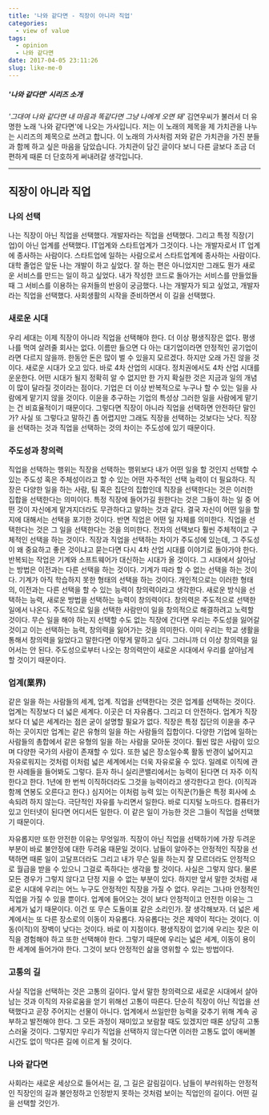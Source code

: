 ```yaml
---
title: '나와 같다면 - 직장이 아니라 직업'
categories:
  - view of value
tags:
  - opinion
  - 나와 같다면
date: 2017-04-05 23:11:26
slug: like-me-0
---
```

##### '나와 같다면' 시리즈 소개
  _'그대여 나와 같다면 내 마음과 똑같다면 그냥 나에게 오면 돼'_ 김연우씨가 불러서 더 유명한 노래 '나와 같다면'에 나오는 가사입니다. 저는 이 노래의 제목을 제 가치관을 나누는 시리즈의 제목으로 쓰려고 합니다. 이 노래의 가사처럼 저와 같은 가치관을 가진 분들과 함께 하고 싶은 마음을 담았습니다. 가치관이 담긴 글이다 보니 다른 글보다 조금 더 편하게 때론 더 단호하게 써내려갈 생각입니다.

* * *

## 직장이 아니라 직업

### 나의 선택
나는 직장이 아닌 직업을 선택했다. 개발자라는 직업을 선택했다. 그리고 특정 직장(기업)이 아닌 업계를 선택했다. IT업계와 스타트업계가 그것이다. 나는 개발자로서 IT 업계에 종사하는 사람이다. 스타트업에 일하는 사람으로서 스타트업계에 종사하는 사람이다. 대학 졸업은 앞둔 나는 개발이 하고 싶었다. 잘 하는 편은 아니었지만 그래도 뭔가 새로운 서비스를 만드는 일이 하고 싶었다. 내가 작성한 코드로 돌아가는 서비스를 만들었들 때 그 서비스를 이용하는 유저들의 반응이 궁금했다. 나는 개발자가 되고 싶었고, 개발자라는 직업을 선택했다. 사회생활의 시작을 준비하면서 이 길을 선택했다.


### 새로운 시대
우리 세대는 이제 직장이 아니라 직업을 선택해야 한다. 더 이상 평생직장은 없다. 평생 나를 먹여 살려줄 회사는 없다. 이름만 들으면 다 아는 대기업이라면 안정적인 공기업이라면 다르지 않을까. 한동안 돈은 많이 벌 수 있을지 모르겠다. 하지만 오래 가진 않을 것이다. 새로운 시대가 오고 있다. 바로 4차 산업의 시대다.
정치권에서도 4차 산업 시대를 운운한다. 어떤 시대가 될지 정확히 알 수 없지만 한 가지 확실한 것은 지금과 일의 개념이 많이 달라질 것이라는 점이다. 기업은 더 이상 반복적으로 누구나 할 수 있는 일을 사람에게 맡기지 않을 것이다. 이윤을 추구하는 기업의 특성상 그러한 일을 사람에게 맡기는 건 비효율적이기 때문이다. 그렇다면 직장이 아니라 직업을 선택하면 안전하단 말인가? 사실 또 그렇다고 말하긴 좀 어렵지만 그래도 직장을 선택하는 것보다는 낫다. 직장을 선택하는 것과 직업을 선택하는 것의 차이는 주도성에 있기 때문이다.


### 주도성과 창의력
직업을 선택하는 행위는 직장을 선택하는 행위보다 내가 어떤 일을 할 것인지 선택할 수 있는 주도성 혹은 주체성이라고 할 수 있는 어떤 자주적인 선택 능력이 더 필요하다. 직장은 다양한 일을 하는 사람, 팀 혹은 집단의 집합인데 직장을 선택한다는 것은 이러한 집합을 선택한다는 의미이다. 특정 직장에 들어가길 원한다는 것은 그들이 하는 일 중 어떤 것이 자신에게 맡겨지더라도 무관하다고 말하는 것과 같다. 결국 자신이 어떤 일을 할지에 대해서는 선택을 포기한 것이다. 반면 직업은 어떤 일 자체를 의미한다. 직업을 선택한다는 것은 그 일을 선택한다는 것을 의미한다. 전자의 선택보다 훨씬 주체적이고 구체적인 선택을 하는 것이다.
직장과 직업을 선택하는 차이가 주도성에 있는데, 그 주도성이 왜 중요하고 좋은 것이냐고 묻는다면 다시 4차 산업 시대를 이야기로 돌아가야 한다. 반복되는 작업은 기계와 소프트웨어가 대신하는 시대가 올 것이다. 그 시대에서 살아남는 방법은 이전과는 다른 선택을 하는 것이다. 기계가 따라 할 수 없는 선택을 하는 것이다. 기계가 아직 학습하지 못한 형태의 선택을 하는 것이다. 개인적으로는 이러한 형태의, 이전과는 다른 선택을 할 수 있는 능력이 창의력이라고 생각한다. 새로운 방식을 선택하는 능력, 새로운 방법을 선택하는 능력이 창의력이다. 창의력은 주도적으로 선택한 일에서 나온다. 주도적으로 일을 선택한 사람만이 일을 창의적으로 해결하려고 노력할 것이다. 무슨 일을 해야 하는지 선택할 수도 없는 직장에 간다면 우리는 주도성을 잃어갈 것이고 이는 선택하는 능력, 창의력을 잃어가는 것을 의미한다. 이미 우리는 학교 생활을 통해서 창의력을 잃었다고 말한다면 이렇게 말하고 싶다. 그러니까 더 이상 창의력을 잃어서는 안 된다. 주도성으로부터 나오는 창의력만이 새로운 시대에서 우리를 살아남게 할 것이기 때문이다.


### 업계(業界)
같은 일을 하는 사람들의 세계, 업계. 직업을 선택한다는 것은 업계를 선택하는 것이다. 업계는 직장보다 더 넓은 세계다. 이곳은 더 자유롭다. 그리고 더 안전하다.
업계가 직장보다 더 넓은 세계라는 점은 굳이 설명할 필요가 없다. 직장은 특정 집단의 이윤을 추구하는 곳이지만 업계는 같은 유형의 일을 하는 사람들의 집합이다. 다양한 기업에 일하는 사람들의 총합에서 같은 유형의 일을 하는 사람을 모아둔 것이다. 훨씬 많은 사람이 있으며 다양한 국가의 사람이 존재할 수 있다. 또한 넓은 장소일수록 활동 반경이 넓어지고 자유로워지는 것처럼 이처럼 넓은 세계에서는 더욱 자유로울 수 있다. 일례로 이직에 관한 사례들을 들어봐도 그렇다. 듣자 하니 실리콘밸리에서는 능력이 된다면 더 자주 이직한다고 한다. 1년에 한 번씩 이직하더라도 그것을 능력이라고 생각한다고 한다. (이직과 함께 연봉도 오른다고 한다.) 심지어는 이처럼 능력 있는 이직꾼(?)들은 특정 회사에 소속되려 하지 않는다. 극단적인 자유를 누리면서 일한다. 바로 디지털 노마드다. 컴퓨터가 있고 인터넷이 된다면 어디서든 일한다. 이 같은 일이 가능한 것은 그들이 직업을 선택했기 때문이다.

자유롭지만 또한 안전한 이유는 무엇일까. 직장이 아닌 직업을 선택하기에 가장 두려운 부분이 바로 불안정에 대한 두려움 때문일 것이다. 남들이 알아주는 안정적인 직장을 선택하면 때론 일이 고달프더라도 그리고 내가 무슨 일을 하는지 잘 모르더라도 안정적으로 월급을 받을 수 있으니 그걸로 족하다는 생각을 할 것이다. 사실은 그렇지 않다. 물론 모든 경우가 그렇지 않다고 단정 지을 수 없는 부분이 있다. 하지만 앞서 말한 것처럼 새로운 시대에 우리는 어느 누구도 안정적인 직장을 가질 수 없다. 우리는 그나마 안정적인 직업을 가질 수 있을 뿐이다. 업계에 들어오는 것이 보다 안정적이고 안전한 이유는 그 세계가 넓기 때문이다. 이건 또 무슨 도돌이표 같은 소리인가. 잘 생각해보자. 더 넓은 세계에서는 또 다른 장소로의 이동이 자유롭다. 자유롭다는 것은 제약이 적다는 것이다. 이동(이직)의 장벽이 낮다는 것이다. 바로 이 지점이다. 평생직장이 없기에 우리는 잦은 이직을 경험해야 하고 또한 선택해야 한다. 그렇기 때문에 우리는 넓은 세계, 이동이 용이한 세계에 들어가야 한다. 그것이 보다 안정적인 삶을 영위할 수 있는 방법이다.


### 고통의 길
사실 직업을 선택하는 것은 고통의 길이다. 앞서 말한 창의력으로 새로운 시대에서 살아남는 것과 이직의 자유로움을 얻기 위해선 고통이 따른다. 단순히 직장이 아닌 직업을 선택했다고 곧장 주어지는 선물이 아니다. 업계에서 쓰일만한 능력을 갖추기 위해 계속 공부하고 발전해야 한다. 그 모든 과정이 재미있고 보람찰 때도 있겠지만 때론 상당히 고통스러울 것이다. 그렇지만 우리가 직업을 선택하지 않는다면 이러한 고통도 없이 애써볼 시간도 없이 막다른 길에 이르게 될 것이다.


### 나와 같다면
사회라는 새로운 세상으로 들어서는 길, 그 길은 갈림길이다.
남들이 부러워하는 안정적인 직장인의 길과 불안정하고 인정받지 못하는 것처럼 보이는 직업인의 길이다. 어떤 길을 선택할 것인가.
